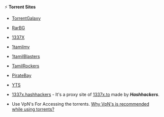 ⚡️ **Torrent Sites**

- [TorrentGalaxy](https://torrentgalaxy.to/)
- [RarBG](https://rarbg.to/)
- [1337X](https://1337x.to/)
- [1tamilmv](https://www.1tamilmv.tf)
- [1tamilBlasters](https://1tamilblasters.mov/)
- [TamilRockers](http://www.TamilRockerrs.top)
- [PirateBay](https://www.pirateproxy-bay.com/)
- [YTS](https://yts.mx)
- [1337x.hashhackers](https://1337x.hashhackers.com) - It's a proxy site of [1337x.to](https://1337x.to/) made by **_Hashhackers_**.


- Use VpN's For Accessing the torrents. [Why VpN's is recommended while using torrents?](https://github.com/Jinnsulthan/IndexList/Remember.md)
